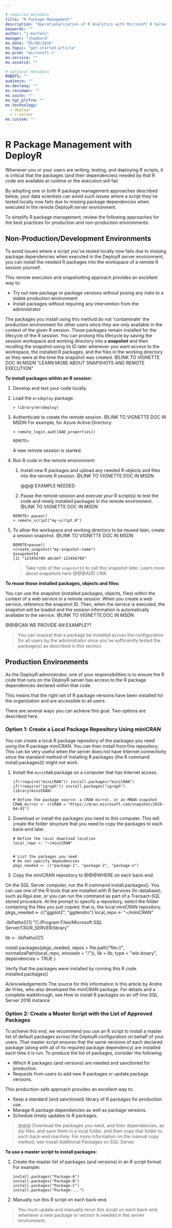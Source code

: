 ```yaml
---

# required metadata
title: "R Package Management"
description: "Operationalization of R Analytics with Microsoft R Server"
keywords: ""
author: "j-martens"
manager: "jhubbard"
ms.date: "05/06/2016"
ms.topic: "get-started-article"
ms.prod: "microsoft-r"
ms.service: ""
ms.assetid: ""

# optional metadata
ROBOTS: ""
audience: ""
ms.devlang: ""
ms.reviewer: ""
ms.suite: ""
ms.tgt_pltfrm: ""
ms.technology: 
  - deployr
  - r-server
ms.custom: ""
---
```


# R Package Management with DeployR

Whenever you or your users are writing, testing, and deploying R scripts, it is critical that the packages (and their dependencies) needed by that R code are available at runtime or the execution will fail. 

By adopting one or both R package management approaches described below, your data scientists can avoid such issues where a script they've tested locally now fails due to missing package dependencies when executed in the remote DeployR server environment.

To simplify R package management, review the following approaches for the best practices for production and non-production environments. 

## Non-Production/Development Environments

To avoid issues where a script you've tested locally now fails due to missing package dependencies when executed in the DeployR server environment, you can install the needed R packages into the workspace of a remote R session yourself. 

This remote execution and snapshotting approach provides an excellent way to:
+ Try out new package or package versions without posing any risks to a stable production environment
+ Install packages without requiring any intervention from the administrator

The packages you install using this method do not 'contaminate' the production environment for other users since they are only available in the context of the given R session. Those packages remain installed for the lifecycle of the R session. You can prolong this lifecycle by saving the session workspace and working directory into a **snapshot** and then recalling the snapshot using its ID later whenever you want access to the workspace, the installed R packages, and the files in the working directory as they were at the time the snapshot was created. @LINK TO VIGNETTE DOC IN MSDN "LEARN MORE ABOUT SNAPSHOTS AND REMOTE EXECUTION"

**To install packages within an R session:**
1. Develop and test your code locally.
1. Load the `mrsdeploy` package.
   ```
   > library(mrsdeploy)
   ```
1. Authenticate to create the remote session. @LINK TO VIGNETTE DOC IN MSDN    For example, for Azure Active Directory:
   ```
   > remote_login_aad([AAD_properties])
   
   REMOTE> 
   ```

   A new remote session is started.

1. Run R code in the remote environment:

   1. Install new R packages and upload any needed R objects and files into the remote R session. @LINK TO VIGNETTE DOC IN MSDN

      @@@ EXAMPLE NEEDED
   
   1. Pause the remote session and execute your R script(s) to test the code and newly installed packages in the remote environment. @LINK TO VIGNETTE DOC IN MSDN
   ```
   REMOTE> pause()
   > remote_script("my-script.R")
   ```

1. To allow the workspace and working directory to be reused later, create a session snapshot.  @LINK TO VIGNETTE DOC IN MSDN
   ```
   REMOTE>pause()
   >create_snapshot("my-snapshot-name")
   $snapshotId
   [1] "123456789-abcdef-123456789"
   ```

   >Take note of the `snapshotId` to call this snapshot later.
   > Learn more about snapshots here @@@ADD LINK
    

**To reuse those installed packages, objects and files:**

You can use the snapshot (installed packages, objects, files) within the context of a web service in a remote session. When you create a web service, reference the snapshot ID. Then, when the service is executed, the snapshot will be loaded and the session information is automatically available to the service. @LINK TO VIGNETTE DOC IN MSDN

@@@CAN WE PROVIDE AN EXAMPLE??

>You can request that a package be installed across the configuration for all users by the administrator once you've sufficiently tested the package(s) as described in this section.

## Production Environments

As the DeployR administrator, one of your responsibilities is to ensure the R code that runs on the DeployR server has access to the R package dependencies declared within that code. 

This means that the right set of R package versions have been installed for the organization and are accessible to all users.

There are several ways you can achieve this goal. Two options are described here.

### Option 1: Create a Local Package Repository Using miniCRAN

You can create a local R package repository  of the packages you need using the R package miniCRAN. You can then install from this repository. This can be very useful when the server does not have Internet connectivity since the standard method of installing R packages (the R command install.packages()) might not work.

1. Install the `miniCRAN` package on a computer that has Internet access.
   ```
   if(!require("miniCRAN")) install.packages("miniCRAN")
   if(!require("igraph")) install.packages("igraph")
   library(miniCRAN)
   
   # Define the package source: a CRAN mirror, or an MRAN snapshot
   CRAN_mirror <- c(CRAN = "https://mran.microsoft.com/snapshot/2016-04-01")
   ```

1. Download or install the packages you need to this computer. This will create the folder structure that you need to copy the packages to each back-end later.
   ``` 
   # Define the local download location
   local_repo <- "~/miniCRAN"
   
   
   # List the packages you need 
   # Do not specify dependencies
   pkgs_needed <- c("package-1", "package-2", "package-n")
   
1. Copy the miniCRAN repository to @@@WHERE on each back-end.


On the SQL Server computer, run the R command install.packages(). You can use one of the R tools that are installed with R Services (In-database), such as Rgui.exe, or you can run the command as part of a Transact-SQL stored procedure.
At the prompt to specify a repository, select the folder containing the files you just copied; that is, the local miniCRAN repository.
pkgs_needed <- c("ggplot2", "ggdendro")
local_repo  <- "~/miniCRAN"

.libPaths()[1]
"C:/Program Files/Microsoft SQL Server/130/R_SERVER/library"

lib <- .libPaths()[1]

install.packages(pkgs_needed, 
              repos = file.path("file://", normalizePath(local_repo, winslash = "/")),
              lib = lib,
              type = "win.binary",
              dependencies = TRUE
              )

Verify that the packages were installed by running this R code.
installed.packages()

Acknowledgements
The source for this information is this article by Andre de Vries, who also developed the miniCRAN package. For details and a complete walkthrough, see How to install R packages on an off-line SQL Server 2016 instance


### Option 2: Create a Master Script with the List of Approved Packages

To achieve this end, we recommend you use an R script to install a master list of default packages across the DeployR configuration on behalf of your users. That master script ensures that the same versions of each declared package (along with all of its required package dependency) are installed each time it is run. To produce the list of packages, consider the following:
+ Which R packages (and versions) are needed and sanctioned for production.
+ Requests from users to add new R packages or update package versions.


This production-safe approach provides an excellent way to:
+ Keep a standard (and sanctioned) library of R packages for production use.
+ Manage R package dependencies as well as package versions.
+ Schedule timely updates to R packages.

> @@@ Download the packages you need, and their dependencies, as zip files, and save them in a local folder, and then copy that folder to each back-end machine. For more information on the manual copy method, see Install Additional Packages on SQL Server.

**To use a master script to install packages:**

1. Create the master list of packages (and versions) in an R script format.  For example:
   ```
   install.packages("Package-A")
   install.packages("Package-B")
   install.packages("Package-C")
   install.packages("Package-...")
   ```

1. Manually run this R script on each back-end.

>You must update and manually rerun this script on each back-end whenever a new package or version is needed in the server environment.